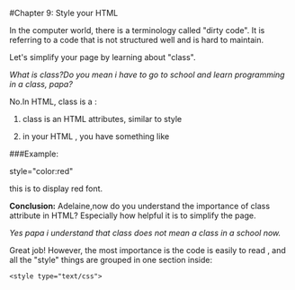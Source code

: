 #Chapter 9: Style your HTML

In the computer world, there is a terminology called "dirty code". It is referring to a code that is not structured well and is hard to maintain.

Let's simplify your page by learning about "class".

_What is class?Do you mean i have to go to school and learn programming in a class, papa?_

No.In HTML, class is a :

1. class is an HTML attributes, similar to style

2. in your HTML , you have something like

###Example: 

style="color:red"

this is to display red font.


**Conclusion:**
Adelaine,now do you understand the importance of class attribute in HTML? Especially how helpful it is to simplify the page.

_Yes papa i understand that class does not mean a class in a school now._

Great job! However, the most importance is the code is easily to read , and all the "style" things are grouped in one section inside:	
```
<style type="text/css">
        
```